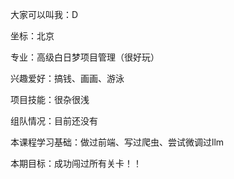 大家可以叫我：D

坐标：北京

专业：高级白日梦项目管理（很好玩）

兴趣爱好：搞钱、画画、游泳

项目技能：很杂很浅

组队情况：目前还没有

本课程学习基础：做过前端、写过爬虫、尝试微调过llm

本期目标：成功闯过所有关卡！！
